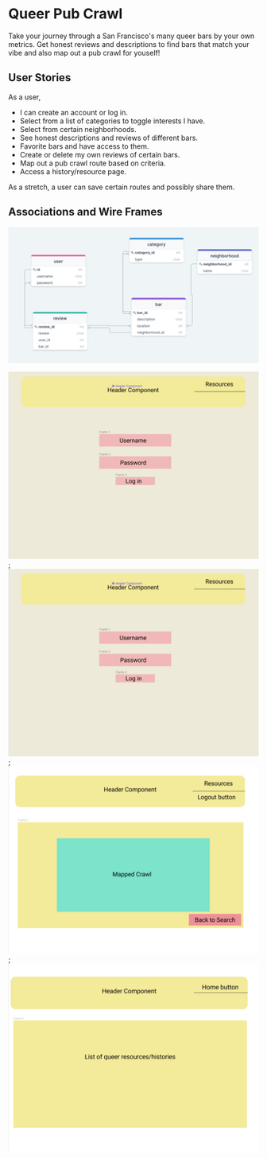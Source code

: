 # Queer Pub Crawl

Take your journey through a San Francisco's many queer bars by your own metrics. Get honest reviews and descriptions to find bars that match your vibe and also map out a pub crawl for youself!

## User Stories

As a user,

* I can create an account or log in.
* Select from a list of categories to toggle interests I have.
* Select from certain neighborhoods.
* See honest descriptions and reviews of different bars.
* Favorite bars and have access to them.
* Create or delete my own reviews of certain bars.
* Map out a pub crawl route based on criteria.
* Access a history/resource page.


As a stretch, a user can save certain routes and possibly share them.


## Associations and Wire Frames

![associations](public/associations_table.png)


![login](public/login.png);
![first_route](public/login.png);
![map](public/map_route.png);
![resource](public/resource.png)